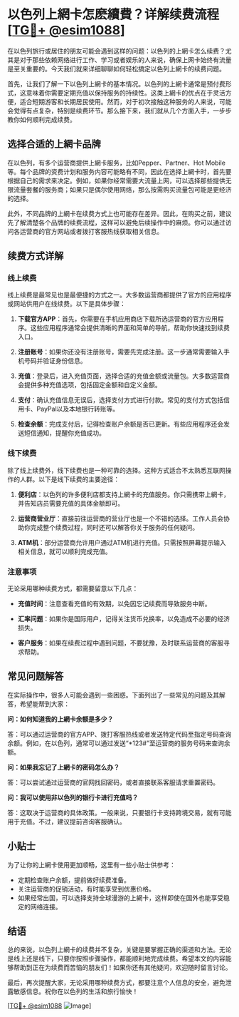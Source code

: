 # 以色列上網卡怎麽續費？详解续费流程[[TG💪+ @esim1088](https://t.me/s/esim1088)]

在以色列旅行或居住的朋友可能会遇到这样的问题：以色列的上網卡怎么续费？尤其是对于那些依赖网络进行工作、学习或者娱乐的人来说，确保上网卡始终有流量是至关重要的。今天我们就来详细聊聊如何轻松搞定以色列上網卡的续费问题。

首先，让我们了解一下以色列上網卡的基本情况。以色列的上網卡通常是预付费形式，这意味着你需要定期充值以保持服务的持续性。这类上網卡的优点在于灵活方便，适合短期游客和长期居民使用。然而，对于初次接触这种服务的人来说，可能会觉得有点复杂，特别是续费环节。那么接下来，我们就从几个方面入手，一步步教你如何顺利完成续费。

## 选择合适的上網卡品牌

在以色列，有多个运营商提供上網卡服务，比如Pepper、Partner、Hot Mobile等。每个品牌的资费计划和服务内容可能略有不同，因此在选择上網卡时，首先要根据自己的需求来决定。例如，如果你经常需要大流量上网，可以选择那些提供无限流量套餐的服务商；如果只是偶尔使用网络，那么按需购买流量包可能是更经济的选择。

此外，不同品牌的上網卡在续费方式上也可能存在差异。因此，在购买之前，建议先了解清楚各个品牌的续费流程，这样可以避免后续操作中的麻烦。你可以通过访问各运营商的官方网站或者拨打客服热线获取相关信息。

## 续费方式详解

### 线上续费

线上续费是最常见也是最便捷的方式之一。大多数运营商都提供了官方的应用程序或网站供用户在线续费。以下是具体步骤：

1. **下载官方APP**：首先，你需要在手机应用商店下载所选运营商的官方应用程序。这些应用程序通常会提供清晰的界面和简单的导航，帮助你快速找到续费入口。
   
2. **注册账号**：如果你还没有注册账号，需要先完成注册。这一步通常需要输入手机号码并验证身份信息。

3. **充值**：登录后，进入充值页面，选择合适的充值金额或流量包。大多数运营商会提供多种充值选项，包括固定金额和自定义金额。

4. **支付**：确认充值信息无误后，选择支付方式进行付款。常见的支付方式包括信用卡、PayPal以及本地银行转账等。

5. **检查余额**：完成支付后，记得检查账户余额是否已更新。有些应用程序还会发送短信通知，提醒你充值成功。

### 线下续费

除了线上续费外，线下续费也是一种可靠的选择。这种方式适合不太熟悉互联网操作的人群。以下是线下续费的主要途径：

1. **便利店**：以色列的许多便利店都支持上網卡的充值服务。你只需携带上網卡，并告知店员需要充值的具体金额即可。

2. **运营商营业厅**：直接前往运营商的营业厅也是一个不错的选择。工作人员会协助你完成整个续费过程，同时还可以解答你关于服务的任何疑问。

3. **ATM机**：部分运营商允许用户通过ATM机进行充值。只需按照屏幕提示输入相关信息，就可以顺利完成充值。

### 注意事项

无论采用哪种续费方式，都需要留意以下几点：

- **充值时间**：注意查看充值的有效期，以免因忘记续费而导致服务中断。
  
- **汇率问题**：如果你是国际用户，记得关注货币兑换率，以免造成不必要的经济损失。

- **客户服务**：如果在续费过程中遇到问题，不要犹豫，及时联系运营商的客服寻求帮助。

## 常见问题解答

在实际操作中，很多人可能会遇到一些困惑。下面列出了一些常见的问题及其解答，希望能帮到大家：

**问：如何知道我的上網卡余额是多少？**

答：可以通过运营商的官方APP、拨打客服热线或者发送特定代码至指定号码查询余额。例如，在以色列，通常可以通过发送“*123#”至运营商的服务号码来查询余额。

**问：如果我忘记了上網卡的密码怎么办？**

答：可以尝试通过运营商的官网找回密码，或者直接联系客服请求重置密码。

**问：我可以使用非以色列的银行卡进行充值吗？**

答：这取决于运营商的具体政策。一般来说，只要银行卡支持跨境交易，就有可能用于充值。不过，建议提前咨询客服确认。

## 小贴士

为了让你的上網卡使用更加顺畅，这里有一些小贴士供参考：

- 定期检查账户余额，提前做好续费准备。
- 关注运营商的促销活动，有时能享受到优惠价格。
- 如果经常出国，可以选择支持全球漫游的上網卡，这样即使在国外也能享受稳定的网络连接。

## 结语

总的来说，以色列上網卡的续费并不复杂，关键是要掌握正确的渠道和方法。无论是线上还是线下，只要你按照步骤操作，都能顺利地完成续费。希望本文的内容能够帮助到正在为续费而苦恼的朋友们！如果你还有其他疑问，欢迎随时留言讨论。

最后，再次提醒大家，无论采用哪种续费方式，都要注意个人信息的安全，避免泄露敏感信息。祝你在以色列的生活和旅行愉快！

[[TG💪+ @esim1088](https://t.me/s/esim1088) ![Image](https://i.postimg.cc/4NQfJmqS/Snipaste-2025-05-13-00-14-12.png)]